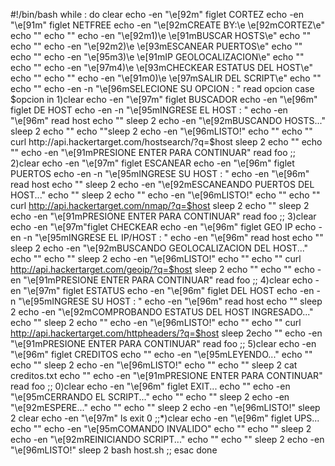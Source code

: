 
#!/bin/bash
while :
do
clear
echo -en "\e[92m"
figlet CORTEZ
echo -en "\e[91m"
figlet NETFREE
echo -en "\e[92mCREATE BY:\e \e[92mCORTEZ\e"
echo ""
echo ""
echo -en "\e[92m1)\e \e[91mBUSCAR HOSTS\e"
echo ""
echo ""
echo -en "\e[92m2)\e \e[93mESCANEAR PUERTOS\e"
echo ""
echo ""
echo -en "\e[95m3)\e \e[91mIP GEOLOCALIZACION\e"
echo ""
echo ""
echo -en "\e[97m4)\e \e[93mCHECKEAR ESTATUS DEL HOST\e"
echo ""
echo ""
echo -en "\e[91m0)\e \e[97mSALIR DEL SCRIPT\e"
echo ""
echo ""
echo -en -n "\e[96mSELECIONE SU OPCION : "
read opcion
case $opcion in
1)clear
echo -en "\e[97m"
figlet BUSCADOR
echo -en "\e[96m"
figlet DE HOST
echo -en -n "\e[95mINGRESE EL HOST : "
echo -en "\e[96m"
read host
echo ""
sleep 2
echo -en "\e[92mBUSCANDO HOSTS..."
sleep 2
echo ""
echo ""sleep 2
echo -en "\e[96mLISTO!"
echo ""
echo ""
curl http://api.hackertarget.com/hostsearch/?q=$host
sleep 2
echo ""
echo ""
echo -en "\e[91mPRESIONE ENTER PARA CONTINUAR"
read foo
;;
2)clear
echo -en "\e[97m"
figlet ESCANEAR
echo -en "\e[96m"
figlet PUERTOS
echo -en -n "\e[95mINGRESE SU HOST : "
echo -en "\e[96m"
read host
echo ""
sleep 2
echo -en "\e[92mESCANEANDO PUERTOS DEL HOST..."
echo ""
sleep 2
echo ""
echo -en "\e[96mLISTO!"
echo ""
echo ""
curl http://api.hackertarget.com/nmap/?q=$host
sleep 2
echo ""
sleep 2
echo -en "\e[91mPRESIONE ENTER PARA CONTINUAR"
read foo
;;
3)clear
echo -en "\e[97m"figlet CHECKEAR
echo -en "\e[96m"
figlet GEO IP
echo -en -n "\e[95mINGRESE EL IP/HOST : "
echo -en "\e[96m"
read host
echo ""
sleep 2
echo -en "\e[92mBUSCANDO GEOLOCALIZACION DEL HOST..."
echo ""
echo ""
sleep 2
echo -en "\e[96mLISTO!"
echo ""
echo ""
curl http://api.hackertarget.com/geoip/?q=$host
sleep 2
echo ""
echo ""
echo -en "\e[91mPRESIONE ENTER PARA CONTINUAR"
read foo
;;
4)clear
echo -en "\e[97m"
figlet ESTATUS
echo -en "\e[96m"
figlet DEL HOST
echo -en -n "\e[95mINGRESE SU HOST : "
echo -en "\e[96m"
read host
echo ""
sleep 2
echo -en "\e[92mCOMPROBANDO ESTATUS DEL HOST INGRESADO..."
echo ""
sleep 2
echo ""
echo -en "\e[96mLISTO!"
echo ""
echo ""
curl http://api.hackertarget.com/httpheaders/?q=$host
sleep 2echo ""
echo -en "\e[91mPRESIONE ENTER PARA CONTINUAR"
read foo
;;
5)clear
echo -en "\e[96m"
figlet CREDITOS
echo ""
echo -en "\e[95mLEYENDO..."
echo ""
echo ""
sleep 2
echo -en "\e[96mLISTO!"
echo ""
echo ""
sleep 2
cat creditos.txt
echo ""
echo -en "\e[91mPRESIONE ENTER PARA CONTINUAR"
read foo
;;
0)clear
echo -en "\e[96m"
figlet EXIT...
echo ""
echo -en "\e[95mCERRANDO EL SCRIPT..."
echo ""
echo ""
sleep 2
echo -en "\e[92mESPERE..."
echo ""
echo ""
sleep 2
echo -en "\e[96mLISTO!"
sleep 2
clear
echo -en "\e[97m"
ls
exit 0
;;*)clear
echo -en "\e[96m"
figlet UPS...
echo ""
echo -en "\e[95mCOMANDO INVALIDO"
echo ""
echo ""
sleep 2
echo -en "\e[92mREINICIANDO SCRIPT..."
echo ""
echo ""
sleep 2
echo -en "\e[96mLISTO!"
sleep 2
bash host.sh
;;
esac
done
